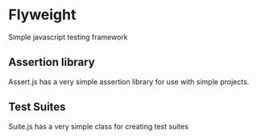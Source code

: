 # Flyweight
Simple javascript testing framework

## Assertion library
Assert.js has a very simple assertion library for use with simple projects.

## Test Suites
Suite.js has a very simple class for creating test suites
